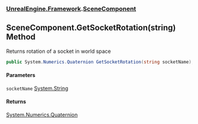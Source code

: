 ### [UnrealEngine.Framework](UnrealEngine_Framework.md 'UnrealEngine.Framework').[SceneComponent](SceneComponent.md 'UnrealEngine.Framework.SceneComponent')
## SceneComponent.GetSocketRotation(string) Method
Returns rotation of a socket in world space  
```csharp
public System.Numerics.Quaternion GetSocketRotation(string socketName);
```
#### Parameters
<a name='UnrealEngine_Framework_SceneComponent_GetSocketRotation(string)_socketName'></a>
`socketName` [System.String](https://docs.microsoft.com/en-us/dotnet/api/System.String 'System.String')  
  
#### Returns
[System.Numerics.Quaternion](https://docs.microsoft.com/en-us/dotnet/api/System.Numerics.Quaternion 'System.Numerics.Quaternion')  
